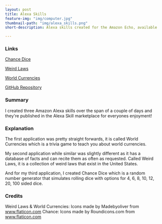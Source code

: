 ```yaml
---
layout: post
title: Alexa Skills
feature-img: "img/computer.jpg"
thumbnail-path: "img/alexa_skills.png"
short-description: Alexa skills created for the Amazon Echo, available in the skills marketplace.

---
```

### Links

<a href="http://alexa.amazon.com/spa/index.html#skills/dp/B01KAIYYG2/?ref=skill_dsk_skb_sr_0">Chance Dice</a>

<a href="http://alexa.amazon.com/spa/index.html#skills/dp/B01K742NQC/?ref=skill_dsk_skb_sr_0">Weird Laws</a>

<a href="http://alexa.amazon.com/spa/index.html#skills/dp/B01K3U5B8W/?ref=skill_dsk_skb_sr_1">World Currencies</a>

<a href="https://github.com/swentling87/AlexaSkills">GitHub Repository</a>

### Summary

I created three Amazon Alexa skills over the span of a couple of days and they're published in the Alexa Skill marketplace for everyones enjoyment!

### Explanation

The first application was pretty straight forwards, it is called World Currencies which is a trivia game to teach you about world currencies.

My second application while similar was slightly different as it has a database of facts and can recite them as often as requested. Called Weird Laws, it is a collection of weird laws that exist in the United States.

And for my third application, I created Chance Dice which is a random number generator that simulates rolling dice with options for 4, 6, 8, 10, 12, 20, 100 sided dice.

### Credits

Weird Laws & World Currencies: Icons made by Madebyoliver from www.flaticon.com
Chance: Icons made by Roundicons.com from www.flaticon.com
